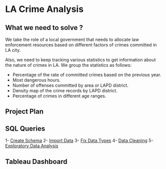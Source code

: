 # LA Crime Analysis

## What we need to solve ?

We take the role of a local government that needs to allocate law enforcement resources based on different factors of crimes committed in LA city.

Also, we need to keep tracking various statistics to get information about the nature of crimes in LA. We group the statistics as follows:
- Percentage of the rate of committed crimes based on the previous year.
- Most dangerous hours.
- Number of offenses committed by area or LAPD district.
- Density map of the crime records by LAPD district.
- Percentage of crimes in different age ranges.

## Project Plan

## SQL Queries
1- [Create Schema]()
2- [Import Data]()
3- [Fix Data Types]()
4- [Data Cleaning]()
5- [Exploratory Data Analysis]()

## Tableau Dashboard



